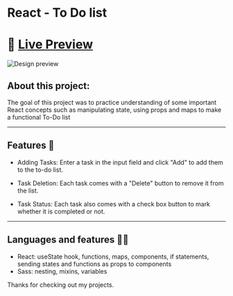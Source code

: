 # React - To Do list

# 🔗 [Live Preview]()
![Design preview]()

## About this project: 

The goal of this project was to practice understanding of some important React concepts such as manipulating state, using props and maps to make a functional To-Do list

---

## Features 📙

* Adding Tasks: Enter a task in the input field and click "Add" to add them to the to-do list.

* Task Deletion: Each task comes with a "Delete" button to remove it from the list.

* Task Status: Each task also comes with a check box button to mark whether it is completed or not.

---

## Languages and features 👨‍💻 

- React: useState hook, functions, maps, components, if statements, sending states and functions as props to components
- Sass: nesting, mixins, variables

Thanks for checking out my projects.
